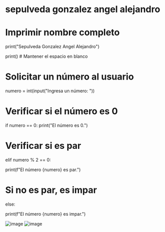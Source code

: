 # sepulveda gonzalez angel alejandro

# Imprimir nombre completo


print("Sepulveda Gonzalez Angel Alejandro")

print()  # Mantener el espacio en blanco

# Solicitar un número al usuario

numero = int(input("Ingresa un número: "))

# Verificar si el número es 0

if numero == 0:
   print("El número es 0.")

# Verificar si es par

elif numero % 2 == 0:

  print(f"El número {numero} es par.")

# Si no es par, es impar

else:
    
  print(f"El número {numero} es impar.")

![image](https://github.com/user-attachments/assets/c51d7942-c7dc-46ea-b233-1dfec3184e09)
![image](https://github.com/user-attachments/assets/6203b153-916d-4873-91d0-3624436943bc)
